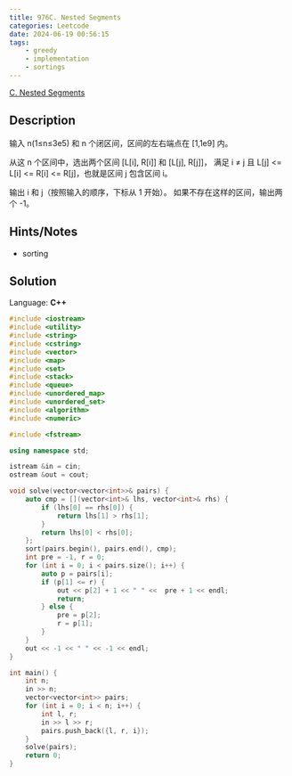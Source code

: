 ```yaml
---
title: 976C. Nested Segments
categories: Leetcode
date: 2024-06-19 00:56:15
tags:
    - greedy
    - implementation
    - sortings
---
```


[C. Nested Segments](https://codeforces.com/problemset/problem/976/C)

## Description

输入 n(1≤n≤3e5) 和 n 个闭区间，区间的左右端点在 [1,1e9] 内。

从这 n 个区间中，选出两个区间 [L[i], R[i]] 和 [L[j], R[j]]，
满足 i ≠ j 且 L[j] <= L[i] <= R[i] <= R[j]，也就是区间 j 包含区间 i。

输出 i 和 j（按照输入的顺序，下标从 1 开始）。
如果不存在这样的区间，输出两个 -1。

## Hints/Notes

- sorting

## Solution

Language: **C++**

```C++
#include <iostream>
#include <utility>
#include <string>
#include <cstring>
#include <vector>
#include <map>
#include <set>
#include <stack>
#include <queue>
#include <unordered_map>
#include <unordered_set>
#include <algorithm>
#include <numeric>

#include <fstream>

using namespace std;

istream &in = cin;
ostream &out = cout;

void solve(vector<vector<int>>& pairs) {
    auto cmp = [](vector<int>& lhs, vector<int>& rhs) {
        if (lhs[0] == rhs[0]) {
            return lhs[1] > rhs[1];
        }
        return lhs[0] < rhs[0];
    };
    sort(pairs.begin(), pairs.end(), cmp);
    int pre = -1, r = 0;
    for (int i = 0; i < pairs.size(); i++) {
        auto p = pairs[i];
        if (p[1] <= r) {
            out << p[2] + 1 << " " <<  pre + 1 << endl;
            return;
        } else {
            pre = p[2];
            r = p[1];
        }
    }
    out << -1 << " " << -1 << endl;
}

int main() {
    int n;
    in >> n;
    vector<vector<int>> pairs;
    for (int i = 0; i < n; i++) {
        int l, r;
        in >> l >> r;
        pairs.push_back({l, r, i});
    }
    solve(pairs);
    return 0;
}
```

